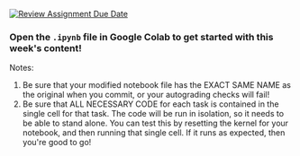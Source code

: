 [![Review Assignment Due Date](https://classroom.github.com/assets/deadline-readme-button-24ddc0f5d75046c5622901739e7c5dd533143b0c8e959d652212380cedb1ea36.svg)](https://classroom.github.com/a/VPaKdwIV)
### Open the `.ipynb` file in Google Colab to get started with this week's content!

Notes: 
1) Be sure that your modified notebook file has the EXACT SAME NAME as the original when you commit, or your autograding checks will fail!
2) Be sure that ALL NECESSARY CODE for each task is contained in the single cell for that task. The code will be run in isolation, so it needs to be able to stand alone. You can test this by resetting the kernel for your notebook, and then running that single cell. If it runs as expected, then you're good to go!